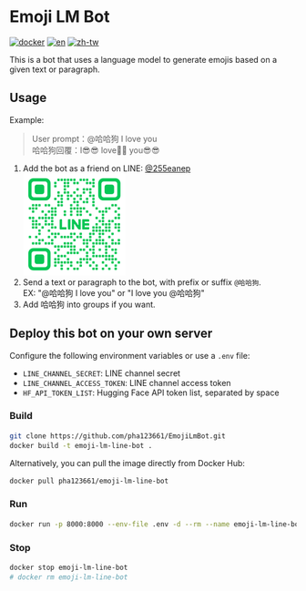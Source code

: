 # Emoji LM Bot

[![docker](https://badgen.net/badge/icon/docker?icon=docker&label=)](https://hub.docker.com/r/pha123661/emoji-lm-line-bot)
[![en](https://img.shields.io/badge/lang-en-orange.svg)](./README-EN.md)
[![zh-tw](https://img.shields.io/badge/lang-zh--tw-yellow.svg)](./README.md)

This is a bot that uses a language model to generate emojis based on a given text or paragraph.

## Usage

Example:
> User prompt：@哈哈狗 I love you\
> 哈哈狗回覆：I😎😎 love🥰🥰 you😎😎

1. Add the bot as a friend on LINE: [@255eanep](https://lin.ee/teUKO7u)\
    ![QR Code](./qr-code.png)
2. Send a text or paragraph to the bot, with prefix or suffix `@哈哈狗`.\
   EX: "@哈哈狗 I love you" or "I love you @哈哈狗"
3. Add 哈哈狗 into groups if you want.

## Deploy this bot on your own server

Configure the following environment variables or use a `.env` file:
- `LINE_CHANNEL_SECRET`: LINE channel secret
- `LINE_CHANNEL_ACCESS_TOKEN`: LINE channel access token
- `HF_API_TOKEN_LIST`: Hugging Face API token list, separated by space

### Build

```bash
git clone https://github.com/pha123661/EmojiLmBot.git
docker build -t emoji-lm-line-bot .
```

Alternatively, you can pull the image directly from Docker Hub:

```bash
docker pull pha123661/emoji-lm-line-bot
```

### Run

```bash
docker run -p 8000:8000 --env-file .env -d --rm --name emoji-lm-line-bot emoji-lm-line-bot
```

### Stop

```bash
docker stop emoji-lm-line-bot
# docker rm emoji-lm-line-bot
```
